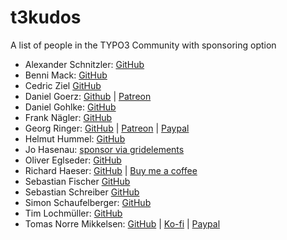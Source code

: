 # t3kudos
A list of people in the TYPO3 Community with sponsoring option


* Alexander Schnitzler: [GitHub](https://github.com/alexanderschnitzler)
* Benni Mack: [GitHub](https://github.com/bmack)
* Cedric Ziel [GitHub](https://github.com/cedricziel)
* Daniel Goerz: [Github](https://github.com/ervaude) | [Patreon](https://www.patreon.com/usetypo3)
* Daniel Gohlke: [GitHub](https://github.com/extcode)
* Frank Nägler: [GitHub](https://github.com/NeoBlack)
* Georg Ringer: [GitHub](https://github.com/georgringer) | [Patreon](https://www.patreon.com/georgringer) | [Paypal](https://www.paypal.me/GeorgRinger/25)
* Helmut Hummel: [GitHub](https://github.com/helhum)
* Jo Hasenau: [sponsor via gridelements](https://docs.typo3.org/typo3cms/extensions/gridelements/stable/Chapters/Sponsoring/Index.html)
* Oliver Eglseder: [GitHub](https://github.com/vertexvaar)
* Richard Haeser: [GitHub](https://github.com/haassie) | [Buy me a coffee](https://www.buymeacoffee.com/richardhaeser)
* Sebastian Fischer [GitHub](https://github.com/sponsors/garbast)
* Sebastian Schreiber [GitHub](https://github.com/sabbelasichon/)
* Simon Schaufelberger: [GitHub](https://github.com/simonschaufi)
* Tim Lochmüller: [GitHub](https://github.com/lochmueller)
* Tomas Norre Mikkelsen: [GitHub](https://github.com/tomasnorre) | [Ko-fi](https://ko-fi.com/tomasnorre) | [Paypal](https://www.paypal.me/tomasnorre/20)
